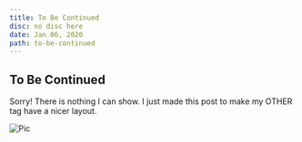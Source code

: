 ```yaml
---
title: To Be Continued
disc: no disc here
date: Jan 06, 2020
path: to-be-continued
---
```

<special>
</special>

## To Be Continued

Sorry! There is nothing I can show. I just made this post to make my OTHER tag have a nicer layout.

![Pic](../images/articles/other_03/Pic.jpg)